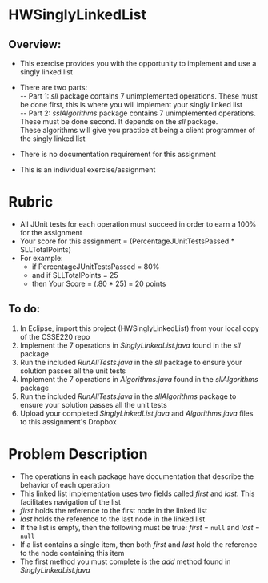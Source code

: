 # HWSinglyLinkedList

## Overview:
- This exercise provides you with the opportunity to implement and use a singly linked list
- There are two parts:
<br> -- Part 1: *sll* package contains 7 unimplemented operations. These must be done first, this is where you will implement your singly linked list
<br> -- Part 2: *sslAlgorithms* package contains 7 unimplemented operations. These must be done second. It depends on the *sll* package. 
<br>    These algorithms will give you practice at being a client programmer of the singly linked list


- There is no documentation requirement for this assignment
- This is an individual exercise/assignment

# Rubric

- All JUnit tests for each operation must succeed in order to earn a 100% for the assignment
- Your score for this assignment = (PercentageJUnitTestsPassed * SLLTotalPoints)
- For example:
  - if PercentageJUnitTestsPassed = 80%
  - and if SLLTotalPoints = 25
  - then Your Score = (.80 * 25) = 20 points

## To do:

1. In Eclipse, import this project (HWSinglyLinkedList) from your local copy of the CSSE220 repo
2. Implement the 7 operations in *SinglyLinkedList.java* found in the *sll* package
3. Run the included *RunAllTests.java* in the *sll* package to ensure your solution passes all the unit tests
3. Implement the 7 operations in *Algorithms.java* found in the *sllAlgorithms* package
3. Run the included *RunAllTests.java* in the *sllAlgorithms* package to ensure your solution passes all the unit tests
4. Upload your completed *SinglyLinkedList.java* and *Algorithms.java* files to this assignment's Dropbox

# Problem Description

- The operations in each package have documentation that describe the behavior of each operation
- This linked list implementation uses two fields called *first* and *last*. This facilitates navigation of the list
- *first* holds the reference to the first node in the linked list
- *last* holds the reference to the last node in the linked list
- If the list is empty, then the following must be true: *first* = <code>null</code> and *last* = <code>null</code>
- If a list contains a single item, then both *first* and *last* hold the reference to the node containing this item
- The first method you must complete is the *add* method found in *SinglyLinkedList.java*




